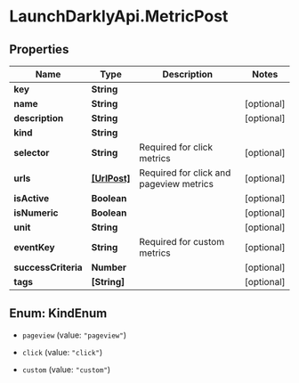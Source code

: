 # LaunchDarklyApi.MetricPost

## Properties

Name | Type | Description | Notes
------------ | ------------- | ------------- | -------------
**key** | **String** |  | 
**name** | **String** |  | [optional] 
**description** | **String** |  | [optional] 
**kind** | **String** |  | 
**selector** | **String** | Required for click metrics | [optional] 
**urls** | [**[UrlPost]**](UrlPost.md) | Required for click and pageview metrics | [optional] 
**isActive** | **Boolean** |  | [optional] 
**isNumeric** | **Boolean** |  | [optional] 
**unit** | **String** |  | [optional] 
**eventKey** | **String** | Required for custom metrics | [optional] 
**successCriteria** | **Number** |  | [optional] 
**tags** | **[String]** |  | [optional] 



## Enum: KindEnum


* `pageview` (value: `"pageview"`)

* `click` (value: `"click"`)

* `custom` (value: `"custom"`)




